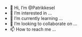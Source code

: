 - 👋 Hi, I’m @Patrikkesel
- 👀 I’m interested in ...
- 🌱 I’m currently learning ...
- 💞️ I’m looking to collaborate on ...
- 📫 How to reach me ...

<!---
Patrikkesel/Patrikkesel is a ✨ special ✨ repository because its `README.md` (this file) appears on your GitHub profile.
You can click the Preview link to take a look at your changes.
--->
